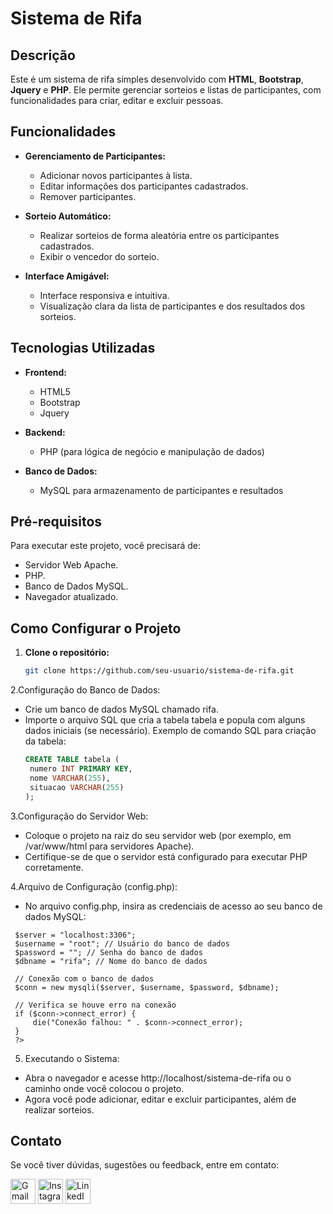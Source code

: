 # Sistema de Rifa

## Descrição
Este é um sistema de rifa simples desenvolvido com **HTML**, **Bootstrap**, **Jquery** e **PHP**. Ele permite gerenciar sorteios e listas de participantes, com funcionalidades para criar, editar e excluir pessoas.

## Funcionalidades
- **Gerenciamento de Participantes:**
  - Adicionar novos participantes à lista.
  - Editar informações dos participantes cadastrados.
  - Remover participantes.

- **Sorteio Automático:**
  - Realizar sorteios de forma aleatória entre os participantes cadastrados.
  - Exibir o vencedor do sorteio.

- **Interface Amigável:**
  - Interface responsiva e intuitiva.
  - Visualização clara da lista de participantes e dos resultados dos sorteios.

## Tecnologias Utilizadas
- **Frontend:**
  - HTML5
  - Bootstrap
  - Jquery

- **Backend:**
  - PHP (para lógica de negócio e manipulação de dados)
  
- **Banco de Dados:**
  - MySQL para armazenamento de participantes e resultados

## Pré-requisitos
Para executar este projeto, você precisará de:
- Servidor Web  Apache.
- PHP.
- Banco de Dados MySQL.
- Navegador atualizado.

## Como Configurar o Projeto
1. **Clone o repositório:**
   ```bash
   git clone https://github.com/seu-usuario/sistema-de-rifa.git

2.Configuração do Banco de Dados:

- Crie um banco de dados MySQL chamado rifa.
- Importe o arquivo SQL que cria a tabela tabela e popula com alguns dados iniciais (se necessário). Exemplo de comando SQL para criação da tabela:
   ```SQL
   CREATE TABLE tabela (
    numero INT PRIMARY KEY,
    nome VARCHAR(255),
    situacao VARCHAR(255)
  );
   
3.Configuração do Servidor Web:
- Coloque o projeto na raiz do seu servidor web (por exemplo, em /var/www/html para servidores Apache).
- Certifique-se de que o servidor está configurado para executar PHP corretamente.

4.Arquivo de Configuração (config.php):

- No arquivo config.php, insira as credenciais de acesso ao seu banco de dados MySQL:
 ``` <?php
  $server = "localhost:3306";
  $username = "root"; // Usuário do banco de dados
  $password = ""; // Senha do banco de dados
  $dbname = "rifa"; // Nome do banco de dados
  
  // Conexão com o banco de dados
  $conn = new mysqli($server, $username, $password, $dbname);
  
  // Verifica se houve erro na conexão
  if ($conn->connect_error) {
      die("Conexão falhou: " . $conn->connect_error);
  }
  ?>
```
5. Executando o Sistema:

- Abra o navegador e acesse http://localhost/sistema-de-rifa ou o caminho onde você colocou o projeto.
- Agora você pode adicionar, editar e excluir participantes, além de realizar sorteios.

## **Contato**
Se você tiver dúvidas, sugestões ou feedback, entre em contato:

  <a href="mailto:rflfranchini@gmail.com" target="_blank"><img alt="Gmail" height="40px" width="40px" src="https://img.icons8.com/color/48/gmail--v1.png"/><a> 
  <a href="https://www.instagram.com/rafael_franchini/" target="_blank"><img alt="Instagram" height="40px" width="40px" src="https://img.icons8.com/fluency/48/instagram-new.png"/></a>
  <a href="https://www.linkedin.com/in/rafael-franchini-37b0a21a4/" target="_blank"><img alt="LinkedIn" height="40px" width="40px" src="https://img.icons8.com/fluency/48/linkedin.png"/></a>

